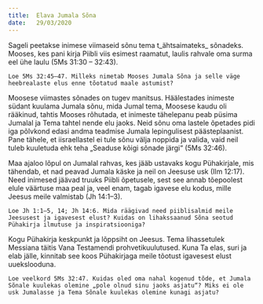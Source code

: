 ```yaml
---
title:  Elava Jumala Sõna
date:   29/03/2020
---
```


Sageli peetakse inimese viimaseid sõnu tema t_ähtsaimateks_ sõnadeks. Mooses, kes pani kirja Piibli viis esimest raamatut, laulis rahvale oma surma eel ühe laulu (5Ms 31:30 – 32:43).

`Loe 5Ms 32:45–47. Milleks nimetab Mooses Jumala Sõna ja selle väge heebrealaste elus enne tõotatud maale astumist?`

Moosese viimastes sõnades on tugev manitsus. Häälestades inimeste südant kuulama Jumala sõnu, mida Jumal tema, Moosese kaudu oli rääkinud, tahtis Mooses rõhutada, et inimeste tähelepanu peab püsima Jumalal ja Tema tahtel nende elu jaoks. Neid sõnu oma lastele õpetades pidi iga põlvkond edasi andma teadmise Jumala lepingulisest päästeplaanist. Pane tähele, et iisraellastel ei tule sõnu välja noppida ja valida, vaid neil tuleb kuuletuda ehk teha „Seaduse kõigi sõnade järgi“ (5Ms 32:46).

Maa ajaloo lõpul on Jumalal rahvas, kes jääb ustavaks kogu Pühakirjale, mis tähendab, et nad peavad Jumala käske ja neil on Jeesuse usk (Ilm 12:17). Need inimesed jäävad truuks Piibli õpetusele, sest see annab tõepoolest elule väärtuse maa peal ja, veel enam, tagab igavese elu kodus, mille Jeesus meile valmistab (Jh 14:1–3).

`Loe Jh 1:1–5, 14; Jh 14:6. Mida räägivad need piiblisalmid meile Jeesusest ja igavesest elust? Kuidas on lihakssaanud Sõna seotud Pühakirja ilmutuse ja inspiratsiooniga?`

Kogu Pühakirja keskpunkt ja lõppsiht on Jeesus. Tema lihassetulek Messiana täitis Vana Testamendi prohvetikuulutused. Kuna Ta elas, suri ja elab jälle, kinnitab see koos Pühakirjaga meile tõotust igavesest elust uuekslooduna.

`Loe veelkord 5Ms 32:47. Kuidas oled oma nahal kogenud tõde, et Jumala Sõnale kuulekas olemine „pole olnud sinu jaoks asjatu“? Miks ei ole usk Jumalasse ja Tema Sõnale kuulekas olemine kunagi asjatu?`
